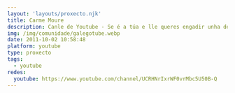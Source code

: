 ```yaml
---
layout: 'layouts/proxecto.njk'
title: Carme Moure
description: Canle de Youtube - Se é a túa e lle queres engadir unha descripción e etiquetas, ponte en contacto con nós.
img: /img/comunidade/galegotube.webp
date: 2011-10-02 10:58:48
platform: youtube
type: proxecto
tags:
  - youtube
redes:
  youtube: https://www.youtube.com/channel/UCRHNrIxrWF0vrMbc5U50B-Q
---
```


